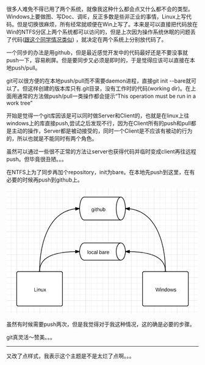 很多人难免不得已用了两个系统，就像我这种什么都会点又什么都不会的类型。Windows上要做图、写Doc、调IE，反正多数是些非正业的事情，Linux上写代码。但是切换很麻烦，所有经常就顺便在Win上写了。本来是可以直接把代码放在Win的NTFS分区上两个系统都可以访问的，但是上次因为操作系统休眠的问题丢了代码([跟这个同学情况类似](http://xiaoxia.org/2011/07/29/linuxwindows-dual-system-of-sleep-function-almost-put-the-files-on-the-ntfs-lost))
，就决定在两个系统上分别放代码了。

一个同步的办法是用github，但是最近感觉开发中的代码最好还是不要没事就push一下，容易刷屏。但是要同步又必须是即时的，于是觉得应该可以直接在本地push/pull。

git可以很方便的在本地push/pull而不需要daemon进程，直接git init --bare就可以了。但这样创建的版本库只有.git目录，没有工作时的代码(working dir)。在上面用通常的方法做push/pull一类操作都会提示“This operation must be run in a work tree”

开始是觉得一个git库因该是可以同时做Server和Client的，也就是在linux上往windows上的库直接push,尝试之后发现不行，因为在Client所有的push和pull都是主动的操作，Server都是被动接受的，同时一个Client是不应该有被动的行为的，所以也就是不能同时有两个角色。

虽然可以通过一些很不正常的方法让server也获得代码并临时变成client再往远程push。但毕竟很丑陋。。。

在NTFS上为了同步再加个repository，init为bare。在本地先push到这里，在有必要的时候再push到github上。

![示意图](/img/git-repo.png)

虽然有时候需要push两次，但是我觉得对于我这种情况，这的确是必要的步骤。

git真灵活～赞美。。。

-----------------

又改了点样式，我表示这个主题是不是太烂了点啊。。。
